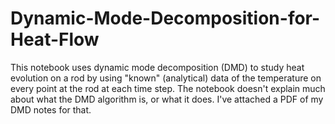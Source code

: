 # Dynamic-Mode-Decomposition-for-Heat-Flow
This notebook uses dynamic mode decomposition (DMD) to study heat evolution on a rod by using "known" (analytical) data of the temperature on every point at the rod at each time step. The notebook doesn't explain much about what the DMD algorithm is, or what it does. I've attached a PDF of my DMD notes for that. 

